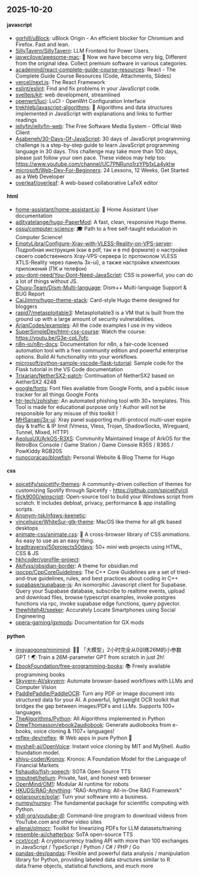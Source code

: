 ## 2025-10-20

#### javascript
* [gorhill/uBlock](https://github.com/gorhill/uBlock): uBlock Origin - An efficient blocker for Chromium and Firefox. Fast and lean.
* [SillyTavern/SillyTavern](https://github.com/SillyTavern/SillyTavern): LLM Frontend for Power Users.
* [jaywcjlove/awesome-mac](https://github.com/jaywcjlove/awesome-mac):  Now we have become very big, Different from the original idea. Collect premium software in various categories.
* [academind/react-complete-guide-course-resources](https://github.com/academind/react-complete-guide-course-resources): React - The Complete Guide Course Resources (Code, Attachments, Slides)
* [vercel/next.js](https://github.com/vercel/next.js): The React Framework
* [eslint/eslint](https://github.com/eslint/eslint): Find and fix problems in your JavaScript code.
* [sveltejs/kit](https://github.com/sveltejs/kit): web development, streamlined
* [openwrt/luci](https://github.com/openwrt/luci): LuCI - OpenWrt Configuration Interface
* [trekhleb/javascript-algorithms](https://github.com/trekhleb/javascript-algorithms): 📝 Algorithms and data structures implemented in JavaScript with explanations and links to further readings
* [jellyfin/jellyfin-web](https://github.com/jellyfin/jellyfin-web): The Free Software Media System - Official Web Client
* [Asabeneh/30-Days-Of-JavaScript](https://github.com/Asabeneh/30-Days-Of-JavaScript): 30 days of JavaScript programming challenge is a step-by-step guide to learn JavaScript programming language in 30 days. This challenge may take more than 100 days, please just follow your own pace. These videos may help too: https://www.youtube.com/channel/UC7PNRuno1rzYPb1xLa4yktw
* [microsoft/Web-Dev-For-Beginners](https://github.com/microsoft/Web-Dev-For-Beginners): 24 Lessons, 12 Weeks, Get Started as a Web Developer
* [overleaf/overleaf](https://github.com/overleaf/overleaf): A web-based collaborative LaTeX editor

#### html
* [home-assistant/home-assistant.io](https://github.com/home-assistant/home-assistant.io): 📘 Home Assistant User documentation
* [adityatelange/hugo-PaperMod](https://github.com/adityatelange/hugo-PaperMod): A fast, clean, responsive Hugo theme.
* [ossu/computer-science](https://github.com/ossu/computer-science): 🎓 Path to a free self-taught education in Computer Science!
* [EmptyLibra/Configure-Xray-with-VLESS-Reality-on-VPS-server](https://github.com/EmptyLibra/Configure-Xray-with-VLESS-Reality-on-VPS-server): Подробная инструкция (как в pdf, так и в md формате) о настройке своего совбственного Xray-VPS-сервера (с протоколом VLESS XTLS-Reality через панель 3x-ui), а также настройке клиентских приложений (ПК и телефон)
* [you-dont-need/You-Dont-Need-JavaScript](https://github.com/you-dont-need/You-Dont-Need-JavaScript): CSS is powerful, you can do a lot of things without JS.
* [Chuyu-Team/Dism-Multi-language](https://github.com/Chuyu-Team/Dism-Multi-language): Dism++ Multi-language Support & BUG Report
* [CaiJimmy/hugo-theme-stack](https://github.com/CaiJimmy/hugo-theme-stack): Card-style Hugo theme designed for bloggers
* [rapid7/metasploitable3](https://github.com/rapid7/metasploitable3): Metasploitable3 is a VM that is built from the ground up with a large amount of security vulnerabilities.
* [ArjanCodes/examples](https://github.com/ArjanCodes/examples): All the code examples I use in my videos
* [SuperSimpleDev/html-css-course](https://github.com/SuperSimpleDev/html-css-course): Watch the course: https://youtu.be/G3e-cpL7ofc
* [n8n-io/n8n-docs](https://github.com/n8n-io/n8n-docs): Documentation for n8n, a fair-code licensed automation tool with a free community edition and powerful enterprise options. Build AI functionality into your workflows.
* [microsoft/python-sample-vscode-flask-tutorial](https://github.com/microsoft/python-sample-vscode-flask-tutorial): Sample code for the Flask tutorial in the VS Code documentation
* [Trixarian/NetherSX2-patch](https://github.com/Trixarian/NetherSX2-patch): Continuation of NetherSX2 based on AetherSX2 4248
* [google/fonts](https://github.com/google/fonts): Font files available from Google Fonts, and a public issue tracker for all things Google Fonts
* [htr-tech/zphisher](https://github.com/htr-tech/zphisher): An automated phishing tool with 30+ templates. This Tool is made for educational purpose only ! Author will not be responsible for any misuse of this toolkit !
* [MHSanaei/3x-ui](https://github.com/MHSanaei/3x-ui): Xray panel supporting multi-protocol multi-user expire day & traffic & IP limit (Vmess, Vless, Trojan, ShadowSocks, Wireguard, Tunnel, Mixed, HTTP)
* [AeolusUX/ArkOS-R3XS](https://github.com/AeolusUX/ArkOS-R3XS): Community Maintained Image of ArkOS for the RetroBox Console / Game Station / Game Consoie R35S / R36S / PowKiddy RGB20S
* [nunocoracao/blowfish](https://github.com/nunocoracao/blowfish): Personal Website & Blog Theme for Hugo

#### css
* [spicetify/spicetify-themes](https://github.com/spicetify/spicetify-themes): A community-driven collection of themes for customizing Spotify through Spicetify - https://github.com/spicetify/cli
* [flick9000/winscript](https://github.com/flick9000/winscript): Open-source tool to build your Windows script from scratch. It includes debloat, privacy, performance & app installing scripts.
* [Anonym-tsk/nfqws-keenetic](https://github.com/Anonym-tsk/nfqws-keenetic): 
* [vinceliuice/WhiteSur-gtk-theme](https://github.com/vinceliuice/WhiteSur-gtk-theme): MacOS like theme for all gtk based desktops
* [animate-css/animate.css](https://github.com/animate-css/animate.css): 🍿 A cross-browser library of CSS animations. As easy to use as an easy thing.
* [bradtraversy/50projects50days](https://github.com/bradtraversy/50projects50days): 50+ mini web projects using HTML, CSS & JS
* [hkhcoder/vprofile-project](https://github.com/hkhcoder/vprofile-project): 
* [Akifyss/obsidian-border](https://github.com/Akifyss/obsidian-border): A theme for obsidian.md
* [isocpp/CppCoreGuidelines](https://github.com/isocpp/CppCoreGuidelines): The C++ Core Guidelines are a set of tried-and-true guidelines, rules, and best practices about coding in C++
* [supabase/supabase-js](https://github.com/supabase/supabase-js): An isomorphic Javascript client for Supabase. Query your Supabase database, subscribe to realtime events, upload and download files, browse typescript examples, invoke postgres functions via rpc, invoke supabase edge functions, query pgvector.
* [thewhiteh4t/seeker](https://github.com/thewhiteh4t/seeker): Accurately Locate Smartphones using Social Engineering
* [opera-gaming/gxmods](https://github.com/opera-gaming/gxmods): Documentation for GX mods

#### python
* [jingyaogong/minimind](https://github.com/jingyaogong/minimind): 🚀🚀 「大模型」2小时完全从0训练26M的小参数GPT！🌏 Train a 26M-parameter GPT from scratch in just 2h!
* [EbookFoundation/free-programming-books](https://github.com/EbookFoundation/free-programming-books): 📚 Freely available programming books
* [Skyvern-AI/skyvern](https://github.com/Skyvern-AI/skyvern): Automate browser-based workflows with LLMs and Computer Vision
* [PaddlePaddle/PaddleOCR](https://github.com/PaddlePaddle/PaddleOCR): Turn any PDF or image document into structured data for your AI. A powerful, lightweight OCR toolkit that bridges the gap between images/PDFs and LLMs. Supports 100+ languages.
* [TheAlgorithms/Python](https://github.com/TheAlgorithms/Python): All Algorithms implemented in Python
* [DrewThomasson/ebook2audiobook](https://github.com/DrewThomasson/ebook2audiobook): Generate audiobooks from e-books, voice cloning & 1107+ languages!
* [reflex-dev/reflex](https://github.com/reflex-dev/reflex): 🕸️ Web apps in pure Python 🐍
* [myshell-ai/OpenVoice](https://github.com/myshell-ai/OpenVoice): Instant voice cloning by MIT and MyShell. Audio foundation model.
* [shiyu-coder/Kronos](https://github.com/shiyu-coder/Kronos): Kronos: A Foundation Model for the Language of Financial Markets
* [fishaudio/fish-speech](https://github.com/fishaudio/fish-speech): SOTA Open Source TTS
* [imputnet/helium](https://github.com/imputnet/helium): Private, fast, and honest web browser
* [OpenMind/OM1](https://github.com/OpenMind/OM1): Modular AI runtime for robots
* [HKUDS/RAG-Anything](https://github.com/HKUDS/RAG-Anything): "RAG-Anything: All-in-One RAG Framework"
* [polarsource/polar](https://github.com/polarsource/polar): Turn your software into a business.
* [numpy/numpy](https://github.com/numpy/numpy): The fundamental package for scientific computing with Python.
* [ytdl-org/youtube-dl](https://github.com/ytdl-org/youtube-dl): Command-line program to download videos from YouTube.com and other video sites
* [allenai/olmocr](https://github.com/allenai/olmocr): Toolkit for linearizing PDFs for LLM datasets/training
* [resemble-ai/chatterbox](https://github.com/resemble-ai/chatterbox): SoTA open-source TTS
* [ccxt/ccxt](https://github.com/ccxt/ccxt): A cryptocurrency trading API with more than 100 exchanges in JavaScript / TypeScript / Python / C# / PHP / Go
* [pandas-dev/pandas](https://github.com/pandas-dev/pandas): Flexible and powerful data analysis / manipulation library for Python, providing labeled data structures similar to R data.frame objects, statistical functions, and much more
